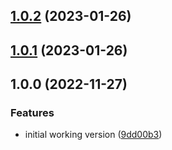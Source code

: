 ## [1.0.2](https://github.com/kaibloecker/semantic-release-docker-gitlab-ci/compare/v1.0.1...v1.0.2) (2023-01-26)

## [1.0.1](https://github.com/kaibloecker/semantic-release-docker-gitlab-ci/compare/v1.0.0...v1.0.1) (2023-01-26)

## 1.0.0 (2022-11-27)


### Features

* initial working version ([9dd00b3](https://github.com/kaibloecker/semantic-release-docker-gitlab-ci/commit/9dd00b35237613a7b9abae4727d15355b7f5c5e6))
